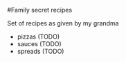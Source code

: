 #Family secret recipes

Set of recipes as given by my grandma

- pizzas (TODO)
- sauces (TODO)
- spreads (TODO)

